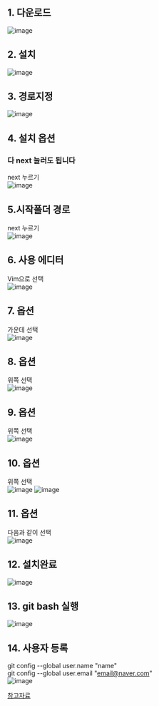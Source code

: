 ## 1. 다운로드
![image](https://user-images.githubusercontent.com/32587845/160089436-4d15d6c9-2935-49e5-8b88-e40ef1892206.png)

## 2. 설치
![image](https://user-images.githubusercontent.com/32587845/160090996-583580cc-aab4-480a-b477-d123d888eb7c.png)

## 3. 경로지정 
![image](https://user-images.githubusercontent.com/32587845/160091045-e8def3b0-e712-4a2b-a696-73c574390d7d.png)

## 4. 설치 옵션
### 다 next 눌러도 됩니다
next 누르기  
![image](https://user-images.githubusercontent.com/32587845/160091170-4040d343-0181-4919-8980-e1da78bc9a9f.png)

## 5.시작폴더 경로
next 누르기  
![image](https://user-images.githubusercontent.com/32587845/160091333-b9687e28-ff81-4d99-8dcd-acec7b3134f6.png)

## 6. 사용 에디터
Vim으로 선택  
![image](https://user-images.githubusercontent.com/32587845/160091406-8cf93581-97d0-48db-ada7-ac7d9f8cca93.png)

## 7. 옵션
가운데 선택  
![image](https://user-images.githubusercontent.com/32587845/160091481-59505139-99d2-4fcb-b2d7-c261ba2361cd.png)

## 8. 옵션
위쪽 선택   
![image](https://user-images.githubusercontent.com/32587845/160234482-687aa726-ddbc-45ef-8cb3-cd7bedabc5d8.png)

## 9. 옵션
위쪽 선택  
![image](https://user-images.githubusercontent.com/32587845/160091670-10dbf4cc-0c03-4b25-bfaf-ec40bcd0ac15.png)

## 10. 옵션
위쪽 선택  
![image](https://user-images.githubusercontent.com/32587845/160091743-cd6640a1-26d7-4fbb-b7d9-a58b5e1e2a56.png)
![image](https://user-images.githubusercontent.com/32587845/160234496-d1b611d3-befd-4299-bbcd-1104b18d4a09.png)

## 11. 옵션
다음과 같이 선택  
![image](https://user-images.githubusercontent.com/32587845/160234491-a928d4a9-03f5-4a3d-8468-d781efbe974f.png)

## 12. 설치완료
![image](https://user-images.githubusercontent.com/32587845/160092540-6cf20a15-05fa-453a-b18c-e14681445b81.png)

## 13. git bash 실행
![image](https://user-images.githubusercontent.com/32587845/160092482-c2be1d41-d461-4621-99f3-06062218886c.png)

## 14. 사용자 등록
git config --global user.name "name"   
git config --global user.email "email@naver.com"  
![image](https://user-images.githubusercontent.com/32587845/160093030-43794685-3119-40be-9392-53842d74930a.png)

[참고자료](https://xangmin.tistory.com/102)

